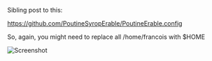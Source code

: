 Sibling post to this:

https://github.com/PoutineSyropErable/PoutineErable.config

So, again, you might need to replace all /home/francois with $HOME



![Screenshot](Pictures/Screenshot.png)
